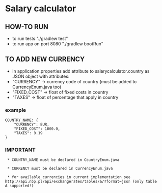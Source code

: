 # Salary calculator

## HOW-TO RUN
* to run tests "./gradlew test"
* to run app on port 8080 "./gradlew bootRun"

## TO ADD NEW CURRENCY
* in application.properties add attribute to salarycalculator.country as JSON object with attributes:
 * "CURRENCY" -> currency code of country (must be added to CurrencyEnum.java too)
 * "FIXED_COST" -> float of fixed costs in country
 * "TAXES" -> float of percentage that apply in country
 ### example
    COUNTRY_NAME: {
        "CURRENCY": EUR,
        "FIXED_COST": 1000.0,
        "TAXES": 0.19
    }
 ### IMPORTANT
     * COUNTRY_NAME must be declared in CountryEnum.java

     * CURRENCY must be declared in CurrencyEnum.java

     * for available currencies in current implementation see http://api.nbp.pl/api/exchangerates/tables/a/?format=json (only table A supported!)